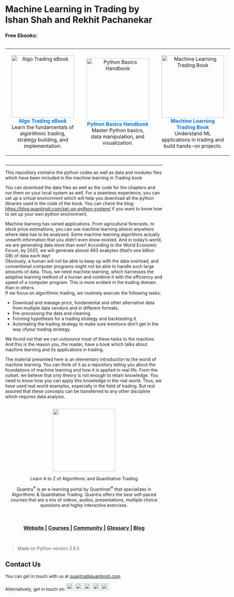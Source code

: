 # Machine Learning in Trading by Ishan Shah and Rekhit Pachanekar 


### Free Ebooks:
 <div style="display: inline-block; text-align: center;">
    <table>
      <tr>
        <td align="center" style="padding: 20px; text-align: center;">
          <img src="https://dt99qig9iutro.cloudfront.net/production/images/ebook/algo-trading/algo-trading-ebook.png" alt="Algo Trading eBook" width="200"/>
          <br>
          <a href="https://www.quantinsti.com/algo-trading-ebook" style="font-weight: bold; text-decoration: none; color: #007BFF;">Algo Trading eBook</a>
          <br>
          <p style="margin: 0; text-align: center;">Learn the fundamentals of algorithmic trading, strategy building, and implementation.</p>
        </td>
        <td align="center" style="padding: 20px; text-align: center;">
          <img src="https://dd9xtpjstvsy0.cloudfront.net/production/images/ebook/python-basic/ebook.png" alt="Python Basics Handbook" width="200"/>
          <br>
          <a href="https://www.quantinsti.com/python-basics-handbook" style="font-weight: bold; text-decoration: none; color: #007BFF;">Python Basics Handbook</a>
          <br>
          <p style="margin: 0; text-align: center;">Master Python basics, data manipulation, and visualization.</p>
        </td>
        <td align="center" style="padding: 20px; text-align: center;">
          <img src="https://dd9xtpjstvsy0.cloudfront.net/production/images/ebook/machine-learning/Machine-Learning-Trading-Book.png" alt="Machine Learning Trading Book" width="200"/>
          <br>
          <a href="https://www.quantinsti.com/machine-learning-trading-book" style="font-weight: bold; text-decoration: none; color: #007BFF;">Machine Learning Trading Book</a>
          <br>
          <p style="margin: 0; text-align: center;">Understand ML applications in trading and build hands-on projects.</p>
        </td>
      </tr>
    </table>
  </div>
</div>

---


This repository contains the python codes as well as data and modules files which have been included in the machine learning in Trading book

You can download the data files as well as the code for the chapters and run them on your local system as well. For a seamless experience, you can set up a virtual environment which will help you download all the python libraries used in the code of the book.
You can check the blog: https://blog.quantinsti.com/set-up-python-system/ if you want to know how to set up your own python environment.

Machine learning has varied applications. From agricultural forecasts, to stock price
estimations, you can use machine learning almost anywhere where data has to be
analysed. Some machine learning algorithms actually unearth information that you
didn’t even know existed.
And in today’s world, we are generating data more than ever! According to the World
Economic Forum, by 2025, we will generate almost 463 exabytes (that’s one billion GB)
of data each day!
<br>
Obviously, a human will not be able to keep up with the data overload, and conventional computer programs might not be able to handle such large amounts of data.
Thus, we need machine learning, which harnesses the adaptive learning method of a
human and combine it with the efficiency and speed of a computer program. This is
more evident in the trading domain than in others.<br>
If we focus on algorithmic trading, we routinely execute the following tasks:

<ul>
<li>Download and manage price, fundamental and other alternative data from multiple data vendors and in different formats.</li>
<li>Pre-processing the data and cleaning</li>
<li>Forming hypothesis for a trading strategy and backtesting it.</li>
<li>Automating the trading strategy to make sure emotions don&rsquo;t get in the way ofyour trading strategy.</li>
</ul>

We found out that we can outsource most of these tasks to the machine. And this is
the reason you, the reader, have a book which talks about machine learning and its
applications in trading.

The material presented here is an elementary introduction to
the world of machine learning. You can think of it as a repository telling you about the
foundations of machine learning and how it is applied in real life.
From the outset, we believe that only theory is not enough to retain knowledge. You
need to know how you can apply this knowledge in the real world. Thus, we have used real world examples, especially in the field of trading. But rest assured
that these concepts can be transferred to any other discipline which requires data analysis.<br><br>

<p align="center">
  <img align="center" width="200" src="https://quantra.quantinsti.com/images/img_logo.svg">
</p>
<p align="center">Learn A to Z of Algorithmic and Quantitative Trading</p>
<p align="center">Quantra<sup>&reg;</sup> is an e-learning portal by QuantInsti<sup>&reg;</sup> that specializes in Algorithmic &amp; Quantitative Trading. Quantra offers the best self-paced courses that are a mix of videos, audios, presentations, multiple choice questions and highly interactive exercises.</p>

<br>

<div align="center">
  <h3>
    <a href="https://quantra.quantinsti.com/">
      Website
    </a>
    <span> | </span>
    <a href="https://quantra.quantinsti.com/courses">
      Courses
    </a>
       <span> | </span>
    <a href="https://quantra.quantinsti.com/community">
      Community
    </a>
    <span> | </span>
    <a href="https://quantra.quantinsti.com/glossary">
      Glossary
    </a>
    <span> | </span>
    <a href="https://www.quantinsti.com/blog/">
      Blog
    </a>
  </h3>
</div>

<br/>

> Made on Python version 3.9.5



## Contact Us
You can get in touch with us at [quantra@quantinsti.com](mailto:quantra@quantinsti.com)

<span>Alternatively, get in touch on: </span> <a href="https://www.facebook.com/quantinsti"><img width="24" src="https://user-images.githubusercontent.com/16116886/40958262-42153650-68b6-11e8-860e-d79237a89247.png"/></a>	<a href="https://twitter.com/quantinsti/"><img width="24" src="https://user-images.githubusercontent.com/16116886/40958261-41ee1d0e-68b6-11e8-8d65-c07c52758aee.png"/></a>	<a href="https://www.linkedin.com/company/quantinsti"><img width="24" src="https://user-images.githubusercontent.com/16116886/40958260-41c596a4-68b6-11e8-9bef-1420ea381b26.png"/></a>	<a href="https://plus.google.com/110772715968756646442/"><img width="24" src="https://user-images.githubusercontent.com/16116886/40958259-419ddd1c-68b6-11e8-94eb-306ff4f6d104.png"/></a>	<a href="https://www.youtube.com/user/quantinsti"><img width="24" src="https://user-images.githubusercontent.com/16116886/40958257-415647ea-68b6-11e8-892d-8a1425e79e58.png"/></a>
